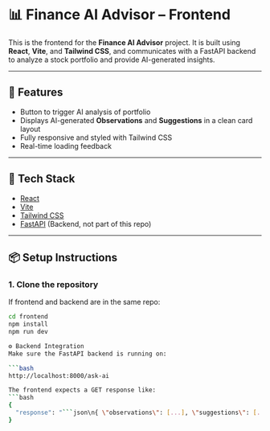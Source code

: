 # 📊 Finance AI Advisor – Frontend

This is the frontend for the **Finance AI Advisor** project. It is built using **React**, **Vite**, and **Tailwind CSS**, and communicates with a FastAPI backend to analyze a stock portfolio and provide AI-generated insights.

---

## 🚀 Features

- Button to trigger AI analysis of portfolio
- Displays AI-generated **Observations** and **Suggestions** in a clean card layout
- Fully responsive and styled with Tailwind CSS
- Real-time loading feedback

---

## 🧱 Tech Stack

- [React](https://reactjs.org/)
- [Vite](https://vitejs.dev/)
- [Tailwind CSS](https://tailwindcss.com/)
- [FastAPI](https://fastapi.tiangolo.com/) (Backend, not part of this repo)

---

## 📦 Setup Instructions

### 1. Clone the repository

If frontend and backend are in the same repo:
```bash
cd frontend
npm install
npm run dev

⚙️ Backend Integration
Make sure the FastAPI backend is running on:

```bash
http://localhost:8000/ask-ai

The frontend expects a GET response like:
```bash
{
  "response": "```json\n{ \"observations\": [...], \"suggestions\": [...] }\n```"
}


